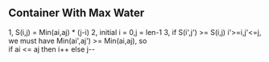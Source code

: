 ## Container With Max Water
1, S(i,j) = Min(ai,aj) * (j-i)
2, initial i = 0,j = len-1
3, if S(i',j') >= S(i,j) i'>=i,j'<=j, we must have Min(ai',aj') >= Min(ai,aj), so  
    if ai <= aj then i++
    else j--


